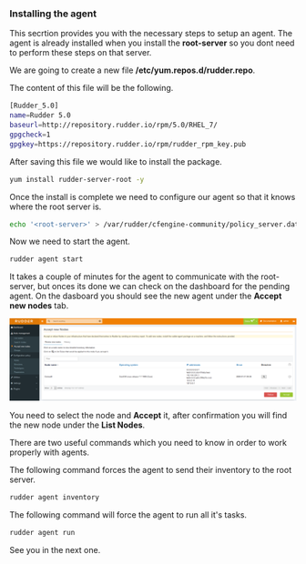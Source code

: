 ### Installing the agent

This secrtion provides you with the necessary steps to setup an agent.
The agent is already installed when you install the **root-server** so you dont need to perform these steps on that server.

We are going to create a new file **/etc/yum.repos.d/rudder.repo**.

The content of this file will be the following.

``` bash
[Rudder_5.0]
name=Rudder 5.0
baseurl=http://repository.rudder.io/rpm/5.0/RHEL_7/
gpgcheck=1
gpgkey=https://repository.rudder.io/rpm/rudder_rpm_key.pub
```

After saving this file we would like to install the package.

``` bash
yum install rudder-server-root -y
```

Once the install is complete we need to configure our agent so that it knows where the root server is.

``` bash
echo '<root-server>' > /var/rudder/cfengine-community/policy_server.dat
```
Now we need to start the agent.

``` bash
rudder agent start
```

It takes a couple of minutes for the agent to communicate with the root-server, but onces its done we can check on the dashboard for the pending agent.
On the dasboard you should see the new agent under the **Accept new nodes** tab.

![CertTree](../pics/agent.PNG)


You need to select the node and **Accept** it, after confirmation you will find the new node under the **List Nodes**.

There are two useful commands which you need to know in order to work properly with agents.

The following command forces the agent to send their inventory to the root server.

``` bash
rudder agent inventory
```

The following command will force the agent to run all it's tasks.

``` bash
rudder agent run
```

See you in the next one.